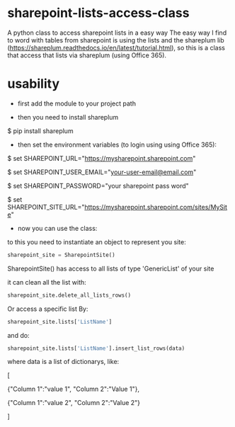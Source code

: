 # sharepoint-lists-access-class
A python class to access sharepoint lists in a easy way
The easy way I find to word with tables from sharepoint is using the lists and the shareplum lib (https://shareplum.readthedocs.io/en/latest/tutorial.html), so this is a class
that access that lists via shareplum (using Office 365).

# usability
- first add the module to your project path 


- then you need to install shareplum

$ pip install shareplum


- then set the environment variables (to login using using Office 365):

$ set SHAREPOINT_URL="https://mysharepoint.sharepoint.com"

$ set SHAREPOINT_USER_EMAIL="your-user-email@email.com"

$ set SHAREPOINT_PASSWORD="your sharepoint pass word"

$ set SHAREPOINT_SITE_URL="https://mysharepoint.sharepoint.com/sites/MySite"


- now you can use the class:

to this you need to instantiate an object to represent you site:
```python
sharepoint_site = SharepointSite()
```
SharepointSite() has access to all lists of type 'GenericList' of your site

it can clean all the list with:
```python
sharepoint_site.delete_all_lists_rows()
```
Or access a specific list By:
```python
sharepoint_site.lists['ListName']
```
and do:
```python
sharepoint_site.lists['ListName'].insert_list_rows(data) 
```
where data is a list of dictionarys, like:

[

{"Column 1":"value 1", "Column 2":"Value 1"},

{"Column 1":"value 2", "Column 2":"Value 2"}

]


